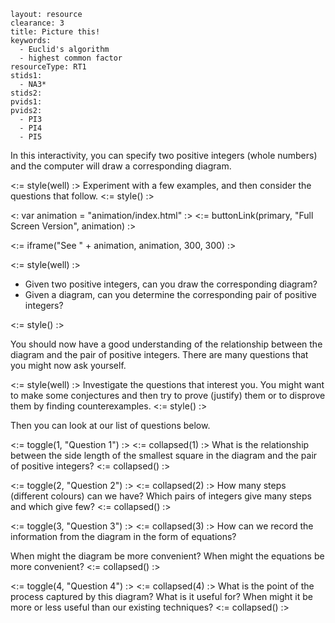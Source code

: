 ````
layout: resource
clearance: 3
title: Picture this!
keywords:
  - Euclid's algorithm
  - highest common factor
resourceType: RT1
stids1:
  - NA3*
stids2:
pvids1:
pvids2:
  - PI3
  - PI4
  - PI5

````

In this interactivity, you can specify two positive integers (whole numbers) and the computer will draw a corresponding diagram.

<:= style(well) :>
Experiment with a few examples, and then consider the questions that follow.
<:= style() :>

<: var animation = "animation/index.html" :>
<:= buttonLink(primary, "Full Screen Version", animation) :>

<:= iframe("See " + animation, animation, 300, 300) :>

<!--
<iframe src="animation/index.html" class="nrich-embed" style="width:300px;height:300px"></iframe>

_Interactivity reproduced from [Picture This!](http://nrich.maths.org/psum/picture-this/).  This will be tweaked to have a full screen version (in such a way that the numbers are still visible when displayed full screen).  We might also lose the option of a non-spiral version._

...done, though thumbnail version on first screen can be cropped with some
numbers, so full screen is preferable. -- gmp26
-->

<:= style(well) :>

* Given two positive integers, can you draw the corresponding diagram?
* Given a diagram, can you determine the corresponding pair of positive integers?

<:= style() :>


You should now have a good understanding of the relationship between the diagram and the pair of positive integers.  There are many questions that you might now ask yourself.

<:= style(well) :>
Investigate the questions that interest you.  You might want to make some conjectures and then try to prove (justify) them or to disprove them by finding counterexamples.
<:= style() :>


Then you can look at our list of questions below.

<:= toggle(1, "Question 1") :>
<:= collapsed(1) :>
What is the relationship between the side length of the smallest square in the diagram and the pair of positive integers?
<:= collapsed() :>

<:= toggle(2, "Question 2") :>
<:= collapsed(2) :>
How many steps (different colours) can we have?  Which pairs of integers give many steps and which give few?
<:= collapsed() :>

<:= toggle(3, "Question 3") :>
<:= collapsed(3) :>
How can we record the information from the diagram in the form of equations?

When might the diagram be more convenient?  When might the equations be more convenient?
<:= collapsed() :>

<:= toggle(4, "Question 4") :>
<:= collapsed(4) :>
What is the point of the process captured by this diagram?  What is it useful for?  When might it be more or less useful than our existing techniques?
<:= collapsed() :>
